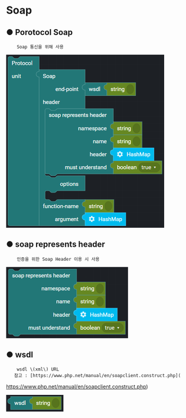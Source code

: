 # Soap

## ● Porotocol Soap

        Soap 통신을 위해 사용

![](../../../img/assets/image%20%28133%29.png)

## ● soap represents header

        인증을 위한 Soap Header 이용 시 사용

![](../../../img/assets/image%20%2878%29.png)

## ● wsdl

        wsdl \(xml\) URL
       참고 : [https://www.php.net/manual/en/soapclient.construct.php](

https://www.php.net/manual/en/soapclient.construct.php)

![](../../../img/assets/image%20%28127%29.png)
